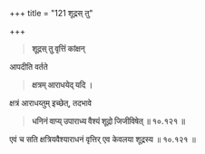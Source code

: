 +++
title = "121 शूद्रस् तु"

+++

> **शूद्रस् तु वृत्तिं कांक्षन्**

आपदीति वर्तते

> **क्षत्रम् आराधयेद् यदि ।**

क्षत्रं आराधय्तुम् इच्छेत्, तदभावे

> **धनिनं वाप्य् उपाराध्य वैश्यं शूद्रो जिजीविषेत्  ॥ १०.१२१ ॥**

एवं च सति क्षत्रियवैश्याराधनं वृत्तिर् एव केवलया शूद्रस्य ॥ १०.१२१ ॥